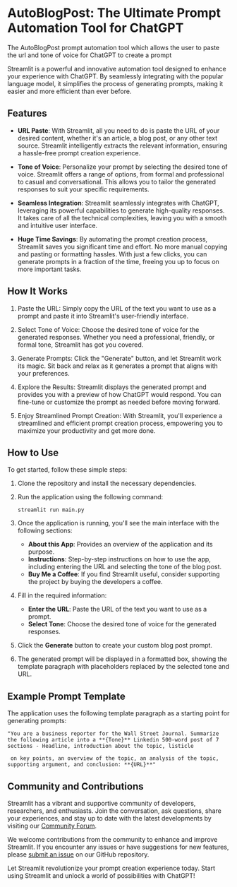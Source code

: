 # AutoBlogPost: The Ultimate Prompt Automation Tool for ChatGPT
The AutoBlogPost prompt automation tool which allows the user to paste the url and tone of voice for ChatGPT to create a prompt

Streamlit is a powerful and innovative automation tool designed to enhance your experience with ChatGPT. By seamlessly integrating with the popular language model, it simplifies the process of generating prompts, making it easier and more efficient than ever before.

## Features

- **URL Paste**: With Streamlit, all you need to do is paste the URL of your desired content, whether it's an article, a blog post, or any other text source. Streamlit intelligently extracts the relevant information, ensuring a hassle-free prompt creation experience.

- **Tone of Voice**: Personalize your prompt by selecting the desired tone of voice. Streamlit offers a range of options, from formal and professional to casual and conversational. This allows you to tailor the generated responses to suit your specific requirements.

- **Seamless Integration**: Streamlit seamlessly integrates with ChatGPT, leveraging its powerful capabilities to generate high-quality responses. It takes care of all the technical complexities, leaving you with a smooth and intuitive user interface.

- **Huge Time Savings**: By automating the prompt creation process, Streamlit saves you significant time and effort. No more manual copying and pasting or formatting hassles. With just a few clicks, you can generate prompts in a fraction of the time, freeing you up to focus on more important tasks.

## How It Works

1. Paste the URL: Simply copy the URL of the text you want to use as a prompt and paste it into Streamlit's user-friendly interface.

2. Select Tone of Voice: Choose the desired tone of voice for the generated responses. Whether you need a professional, friendly, or formal tone, Streamlit has got you covered.

3. Generate Prompts: Click the "Generate" button, and let Streamlit work its magic. Sit back and relax as it generates a prompt that aligns with your preferences.

4. Explore the Results: Streamlit displays the generated prompt and provides you with a preview of how ChatGPT would respond. You can fine-tune or customize the prompt as needed before moving forward.

5. Enjoy Streamlined Prompt Creation: With Streamlit, you'll experience a streamlined and efficient prompt creation process, empowering you to maximize your productivity and get more done.

## How to Use

To get started, follow these simple steps:

1. Clone the repository and install the necessary dependencies.
2. Run the application using the following command:
   ```
   streamlit run main.py
   ```
3. Once the application is running, you'll see the main interface with the following sections:

   - **About this App**: Provides an overview of the application and its purpose.
   - **Instructions**: Step-by-step instructions on how to use the app, including entering the URL and selecting the tone of the blog post.
   - **Buy Me a Coffee**: If you find Streamlit useful, consider supporting the project by buying the developers a coffee.

4. Fill in the required information:
   - **Enter the URL**: Paste the URL of the text you want to use as a prompt.
   - **Select Tone**: Choose the desired tone of voice for the generated responses.

5. Click the **Generate** button to create your custom blog post prompt.

6. The generated prompt will be displayed in a formatted box, showing the template paragraph with placeholders replaced by the selected tone and URL.

## Example Prompt Template

The application uses the following template paragraph as a starting point for generating prompts:

```
"You are a business reporter for the Wall Street Journal. Summarize the following article into a **{Tone}** Linkedin 500-word post of 7 sections - Headline, introduction about the topic, listicle

 on key points, an overview of the topic, an analysis of the topic, supporting argument, and conclusion: **{URL}**"
```

## Community and Contributions

Streamlit has a vibrant and supportive community of developers, researchers, and enthusiasts. Join the conversation, ask questions, share your experiences, and stay up to date with the latest developments by visiting our [Community Forum](https://community.streamlit.io).

We welcome contributions from the community to enhance and improve Streamlit. If you encounter any issues or have suggestions for new features, please [submit an issue](https://github.com/streamlit/streamlit/issues) on our GitHub repository.

Let Streamlit revolutionize your prompt creation experience today. Start using Streamlit and unlock a world of possibilities with ChatGPT!

